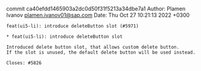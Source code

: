 commit ca40efdd1465903a2dc0d50f31f5213a34dbe7a1
Author: Plamen Ivanov <plamen.ivanov01@sap.com>
Date:   Thu Oct 27 10:21:13 2022 +0300

    feat(ui5-li): introduce deleteButton slot (#5971)
    
    * feat(ui5-li): introduce deleteButton slot
    
    Introduced delete button slot, that allows custom delete button.
    If the slot is unused, the default delete button will be used instead.
    
    Closes: #5826
